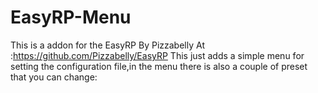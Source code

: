 # EasyRP-Menu
This is a addon for the EasyRP By Pizzabelly At :https://github.com/Pizzabelly/EasyRP
This just adds a simple menu for setting the configuration file,in the menu there is also a couple of preset that you can change:
